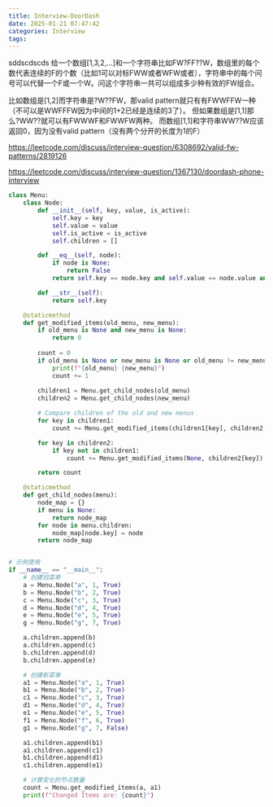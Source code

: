 ```yaml
---
title: Interview-DoorDash
date: 2025-01-21 07:47:42
categories: Interview
tags:
---
```

sddscdscds
给一个数组[1,3,2,...]和一个字符串比如FW?FF??W，数组里的每个数代表连续的F的个数（比如1可以对标FWW或者WFW或者），字符串中的每个问号可以代替一个F或一个W。问这个字符串一共可以组成多少种有效的FW组合。

比如数组是[1,2]而字符串是?W??FW，那valid pattern就只有有FWWFFW一种（不可以是WWFFFW因为中间的1+2已经是连续的3了）。
但如果数组是[1,1]那么?WW??就可以有FWWWF和FWWFW两种。
而数组[1,1]和字符串WW??W应该返回0，因为没有valid pattern（没有两个分开的长度为1的F）

https://leetcode.com/discuss/interview-question/6308692/valid-fw-patterns/2819126

https://leetcode.com/discuss/interview-question/1367130/doordash-phone-interview


```python
class Menu:
    class Node:
        def __init__(self, key, value, is_active):
            self.key = key
            self.value = value
            self.is_active = is_active
            self.children = []

        def __eq__(self, node):
            if node is None:
                return False
            return self.key == node.key and self.value == node.value and self.is_active == node.is_active

        def __str__(self):
            return self.key

    @staticmethod
    def get_modified_items(old_menu, new_menu):
        if old_menu is None and new_menu is None:
            return 0
        
        count = 0
        if old_menu is None or new_menu is None or old_menu != new_menu:
            print(f"{old_menu} {new_menu}")
            count += 1
        
        children1 = Menu.get_child_nodes(old_menu)
        children2 = Menu.get_child_nodes(new_menu)

        # Compare children of the old and new menus
        for key in children1:
            count += Menu.get_modified_items(children1[key], children2.get(key))

        for key in children2:
            if key not in children1:
                count += Menu.get_modified_items(None, children2[key])

        return count

    @staticmethod
    def get_child_nodes(menu):
        node_map = {}
        if menu is None:
            return node_map
        for node in menu.children:
            node_map[node.key] = node
        return node_map


# 示例使用
if __name__ == "__main__":
    # 创建旧菜单
    a = Menu.Node("a", 1, True)
    b = Menu.Node("b", 2, True)
    c = Menu.Node("c", 3, True)
    d = Menu.Node("d", 4, True)
    e = Menu.Node("e", 5, True)
    g = Menu.Node("g", 7, True)

    a.children.append(b)
    a.children.append(c)
    b.children.append(d)
    b.children.append(e)

    # 创建新菜单
    a1 = Menu.Node("a", 1, True)
    b1 = Menu.Node("b", 2, True)
    c1 = Menu.Node("c", 3, True)
    d1 = Menu.Node("d", 4, True)
    e1 = Menu.Node("e", 5, True)
    f1 = Menu.Node("f", 6, True)
    g1 = Menu.Node("g", 7, False)

    a1.children.append(b1)
    a1.children.append(c1)
    b1.children.append(d1)
    c1.children.append(e1)

    # 计算变化的节点数量
    count = Menu.get_modified_items(a, a1)
    print(f"Changed Items are: {count}")
```




